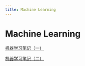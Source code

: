 ```yaml
---
title: Machine Learning
---
```


# Machine Learning

[机器学习笔记（一）](/math/machine_learning_1.html)

[机器学习笔记（二）](/math/machine_learning_2.html)